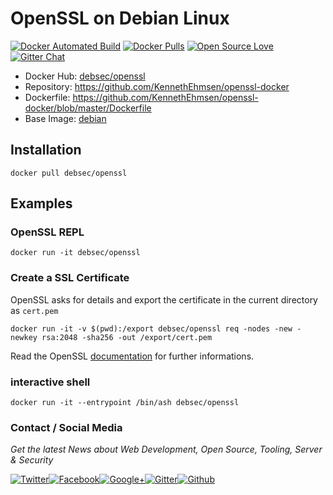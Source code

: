 # OpenSSL on Debian Linux


[![Docker Automated Build](https://img.shields.io/docker/automated/frapsoft/openssl.svg)](https://hub.docker.com/r/frapsoft/openssl/) [![Docker Pulls](https://img.shields.io/docker/pulls/frapsoft/openssl.svg)](https://hub.docker.com/r/frapsoft/openssl/) [![Open Source Love](https://badges.frapsoft.com/os/v1/open-source.svg)](https://github.com/ellerbrock/open-source-badges/) [![Gitter Chat](https://badges.gitter.im/frapopensslsoft/frapsoft.svg)](https://gitter.im/frapsoft/frapsoft/)


- Docker Hub: [debsec/openssl](https://hub.docker.com/r/debsec/openssl/)
- Repository: <https://github.com/KennethEhmsen/openssl-docker>
- Dockerfile: <https://github.com/KennethEhmsen/openssl-docker/blob/master/Dockerfile>
- Base Image: [debian](https://hub.docker.com/_/debian:stable-slim/)

## Installation

`docker pull debsec/openssl`

## Examples

### OpenSSL REPL

`docker run -it debsec/openssl`

### Create a SSL Certificate

OpenSSL asks for details and export the certificate in the current directory as `cert.pem`

`docker run -it -v $(pwd):/export debsec/openssl req -nodes -new -newkey rsa:2048 -sha256 -out /export/cert.pem`

Read the OpenSSL [documentation](https://www.openssl.org/docs/) for further informations.

### interactive shell

`docker run -it --entrypoint /bin/ash debsec/openssl`

### Contact / Social Media

_Get the latest News about Web Development, Open Source, Tooling, Server & Security_

[![Twitter](https://github.frapsoft.com/social/twitter.png)](https://twitter.com/frapsoft/)[![Facebook](https://github.frapsoft.com/social/facebook.png)](https://www.facebook.com/frapsoft/)[![Google+](https://github.frapsoft.com/social/google-plus.png)](https://plus.google.com/116540931335841862774)[![Gitter](https://github.frapsoft.com/social/gitter.png)](https://gitter.im/frapsoft/frapsoft/)[![Github](https://github.frapsoft.com/social/github.png)](https://github.com/ellerbrock/)
